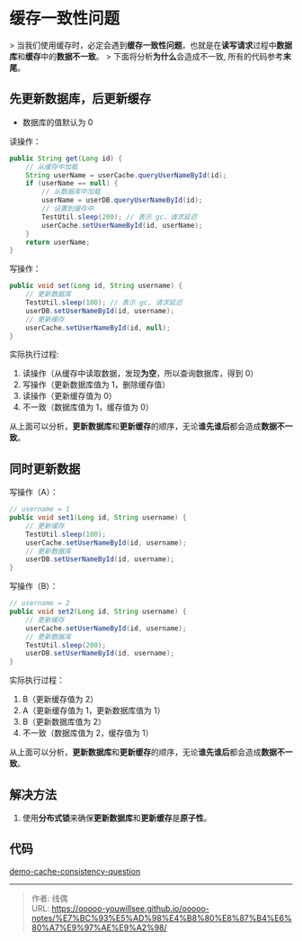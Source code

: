 # 缓存一致性问题


&gt; 当我们使用缓存时，必定会遇到**缓存一致性问题**，也就是在**读写请求**过程中**数据库**和**缓存**中的**数据不一致**。
&gt; 下面将分析**为什么**会造成不一致, 所有的代码参考**末尾**。

## 先更新数据库，后更新缓存

* 数据库的值默认为 0

读操作：

```java
public String get(Long id) {
    // 从缓存中加载
    String userName = userCache.queryUserNameById(id);
    if (userName == null) {
        // 从数据库中加载
        userName = userDB.queryUserNameById(id);
        // 设置到缓存中
        TestUtil.sleep(200); // 表示 gc，请求延迟
        userCache.setUserNameById(id, userName);
    }
    return userName;
}
```

写操作：

```java
public void set(Long id, String username) {
    // 更新数据库
    TestUtil.sleep(100); // 表示 gc, 请求延迟
    userDB.setUserNameById(id, username);
    // 更新缓存
    userCache.setUserNameById(id, null);
}
```

实际执行过程:

1. 读操作（从缓存中读取数据，发现**为空**，所以查询数据库，得到 0）
2. 写操作（更新数据库值为 1，删除缓存值）
3. 读操作（更新缓存值为 0）
4. 不一致（数据库值为 1，缓存值为 0）

从上面可以分析，**更新数据库**和**更新缓存**的顺序，无论**谁先谁后**都会造成**数据不一致**。

## 同时更新数据

写操作（A）：

```java
// username = 1
public void set1(Long id, String username) {
    // 更新缓存
    TestUtil.sleep(100);
    userCache.setUserNameById(id, username);
    // 更新数据库
    userDB.setUserNameById(id, username);
}
```

写操作（B）：

```java
// username = 2
public void set2(Long id, String username) {
    // 更新缓存
    userCache.setUserNameById(id, username);
    // 更新数据库
    TestUtil.sleep(200);
    userDB.setUserNameById(id, username);
}
```

实际执行过程：

1. B（更新缓存值为 2）
2. A（更新缓存值为 1，更新数据库值为 1）
3. B（更新数据库值为 2）
4. 不一致（数据库值为 2，缓存值为 1）

从上面可以分析，**更新数据库**和**更新缓存**的顺序，无论**谁先谁后**都会造成**数据不一致**。

## 解决方法

1. 使用**分布式锁**来确保**更新数据库**和**更新缓存**是**原子性**。

## 代码

[demo-cache-consistency-question](https://github.com/ooooo-youwillsee/demo-cache-consistency-question)

---

> 作者: 线偶  
> URL: https://ooooo-youwillsee.github.io/ooooo-notes/%E7%BC%93%E5%AD%98%E4%B8%80%E8%87%B4%E6%80%A7%E9%97%AE%E9%A2%98/  

